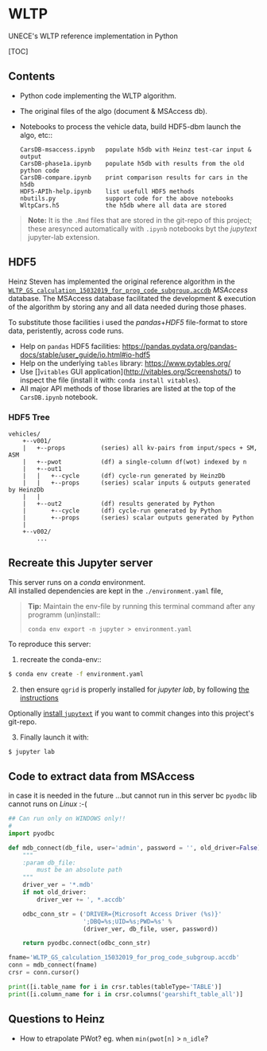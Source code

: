 # WLTP
UNECE's WLTP reference implementation in Python

[TOC]

## Contents
- Python code implementing the WLTP algorithm.
- The original files of the algo (document & MSAccess db).
- Notebooks to process the vehicle data, build HDF5-dbm launch the algo, etc::

      CarsDB-msaccess.ipynb   populate h5db with Heinz test-car input & output 
      CarsDB-phase1a.ipynb    populate h5db with results from the old python code
      CarsDB-compare.ipynb    print comparison results for cars in the h5db
      HDF5-APIh-help.ipynb    list usefull HDF5 methods
      nbutils.py              support code for the above notebooks
      WltpCars.h5             the h5db where all data are stored
      
> **Note:**
> It is the `.Rmd` files that are stored in the git-repo of this project;
> these aresynced  automatically with `.ipynb` notebooks byt the *jupytext*
> jupyter-lab extension.


## HDF5
Heinz Steven has implemented the original reference algorithm in the [`WLTP_GS_calculation_15032019_for_prog_code_subgroup.accdb`](./WLTP_GS_calculation_15032019_for_prog_code_subgroup.accdb) *MSAccess* database.
The MSAccess database facilitated the development & execution of the algorithm 
by storing any and all data needed during those phases.

To substitute those facilities i used the *pandas*+*HDF5* file-format to store data, 
peristently, across code runs.

- Help on `pandas` HDF5 facilities: https://pandas.pydata.org/pandas-docs/stable/user_guide/io.html#io-hdf5
- Help on the underlying `tables` library: https://www.pytables.org/
- Use []`vitables` GUI application](http://vitables.org/Screenshots/)
  to inspect the file (install it with: `conda install vitables`). 
- All major API methods of those libraries are listed  at the top 
  of the `CarsDB.ipynb` notebook.

### HDF5 Tree
```
vehicles/
    +--v001/
    |   +--props          (series) all kv-pairs from input/specs + SM, ASM
    |   +--pwot           (df) a single-column df(wot) indexed by n
    |   +--out1
    |   |   +--cycle      (df) cycle-run generated by HeinzDb
    |   |   +--props      (series) scalar inputs & outputs generated by HeinzDb
    |   |
    |   +--out2           (df) results generated by Python
    |       +--cycle      (df) cycle-run generated by Python 
    |       +--props      (series) scalar outputs generated by Python
    |
    +--v002/
        ...
```

## Recreate this Jupyter server
This server runs on a *conda* environment.  
All installed dependencies are kept in the `./environment.yaml` file,

> **Tip:**
> Maintain the env-file by running this terminal command after any programm (un)install::
>     
>     conda env export -n jupyter > environment.yaml 

To reproduce this server:

1. recreate the conda-env::

  ```bash
  $ conda env create -f environment.yaml
  ```

2. then ensure `qgrid` is properly installed for *jupyter lab*,
  by following [the instructions](https://github.com/quantopian/qgrid#installation)
  
  Optionally [install `jupytext`](https://github.com/mwouts/jupytext) if you want 
  to commit changes into this project's git-repo.

3. Finally launch it with:

  ```bash
  $ jupyter lab
  ```


## Code to extract data from MSAccess

in case it is needed in the future
...but cannot run in this server bc `pyodbc` lib cannot runs on *Linux* :-( 

```python
## Can run only on WINDOWS only!!
#
import pyodbc

def mdb_connect(db_file, user='admin', password = '', old_driver=False):
    """
    :param db_file:
        must be an absolute path
    """
    driver_ver = '*.mdb'
    if not old_driver:
        driver_ver += ', *.accdb'

    odbc_conn_str = ('DRIVER={Microsoft Access Driver (%s)}'
                     ';DBQ=%s;UID=%s;PWD=%s' %
                     (driver_ver, db_file, user, password))

    return pyodbc.connect(odbc_conn_str)

fname='WLTP_GS_calculation_15032019_for_prog_code_subgroup.accdb'
conn = mdb_connect(fname)
crsr = conn.cursor()

print([i.table_name for i in crsr.tables(tableType='TABLE')]
print([i.column_name for i in crsr.columns('gearshift_table_all')]
```

## Questions to Heinz
- How to etrapolate PWot?  eg. when `min(pwot[n]` > `n_idle`?
